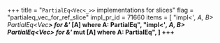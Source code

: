 +++
title = "`PartialEq<Vec<_>>` implementations for slices"
flag = "partialeq_vec_for_ref_slice"
impl_pr_id = 71660
items = [
    "impl<'_, A, B> PartialEq<Vec<B>> for &'_ [A] where A: PartialEq<B>",
    "impl<'_, A, B> PartialEq<Vec<B>> for &'_ mut [A] where A: PartialEq<B>",
]
+++
